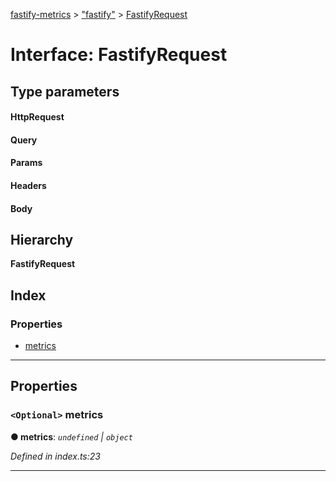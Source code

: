 [fastify-metrics](../README.md) > ["fastify"](../modules/_fastify_.md) > [FastifyRequest](../interfaces/_fastify_.fastifyrequest.md)

# Interface: FastifyRequest

## Type parameters
#### HttpRequest 
#### Query 
#### Params 
#### Headers 
#### Body 
## Hierarchy

**FastifyRequest**

## Index

### Properties

* [metrics](_fastify_.fastifyrequest.md#metrics)

---

## Properties

<a id="metrics"></a>

### `<Optional>` metrics

**● metrics**: *`undefined` \| `object`*

*Defined in index.ts:23*

___

